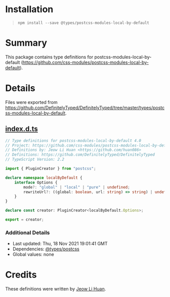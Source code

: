 # Installation
> `npm install --save @types/postcss-modules-local-by-default`

# Summary
This package contains type definitions for postcss-modules-local-by-default (https://github.com/css-modules/postcss-modules-local-by-default).

# Details
Files were exported from https://github.com/DefinitelyTyped/DefinitelyTyped/tree/master/types/postcss-modules-local-by-default.
## [index.d.ts](https://github.com/DefinitelyTyped/DefinitelyTyped/tree/master/types/postcss-modules-local-by-default/index.d.ts)
````ts
// Type definitions for postcss-modules-local-by-default 4.0
// Project: https://github.com/css-modules/postcss-modules-local-by-default
// Definitions by: Jeow Li Huan <https://github.com/huan086>
// Definitions: https://github.com/DefinitelyTyped/DefinitelyTyped
// TypeScript Version: 2.2

import { PluginCreator } from "postcss";

declare namespace localByDefault {
    interface Options {
        mode?: "global" | "local" | "pure" | undefined;
        rewriteUrl?: ((global: boolean, url: string) => string) | undefined;
    }
}

declare const creator: PluginCreator<localByDefault.Options>;

export = creator;

````

### Additional Details
 * Last updated: Thu, 18 Nov 2021 19:01:41 GMT
 * Dependencies: [@types/postcss](https://npmjs.com/package/@types/postcss)
 * Global values: none

# Credits
These definitions were written by [Jeow Li Huan](https://github.com/huan086).
